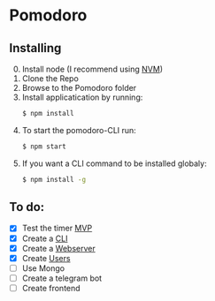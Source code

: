 # Pomodoro

## Installing

0. Install node (I recommend using [NVM](https://github.com/nvm-sh/nvm))
1. Clone the Repo
2. Browse to the Pomodoro folder
3. Install applicatication by running: 
    ```sh
    $ npm install
    ```
4. To start the pomodoro-CLI run:
    ```sh
    $ npm start
    ```
5. If you want a CLI command to be installed globaly:
    ```sh
    $ npm install -g
    ```

## To do:

- [x] Test the timer [MVP](https://github.com/ArthurPieri/Pomodoro/tree/basic)
- [x] Create a [CLI](https://github.com/ArthurPieri/Pomodoro/tree/cli)
- [x] Create a [Webserver](https://github.com/ArthurPieri/Pomodoro/tree/webserver)
- [x] Create [Users](https://github.com/ArthurPieri/Pomodoro/tree/users)
- [ ] Use Mongo
- [ ] Create a telegram bot
- [ ] Create frontend
